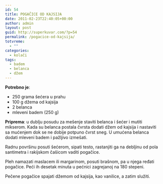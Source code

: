 ```yaml
---
id: 54
title: POGAČICE OD KAJSIJA
date: 2011-02-23T22:40:05+00:00
author: admin
layout: post
guid: http://superkuvar.com/?p=54
permalink: /pogacice-od-kajsija/
totvreme:
  - ""
categories:
  - kolači
tags:
  - badem
  - belanca
  - džem
---
```

**Potrebno je**:

  * 250 grama šećera u prahu
  * 100 g džema od kajsija
  * 2 belanca
  * mleveni badem (250 g)

**Priprema**: u dublju posudu za mešenje staviti belanca i šećer i mutiti mikserom. Kada su belanca postala čvrsta dodati džem od kajsija i nastaviti sa mućenjem dok se ne dobije potpuno čvrst sneg. U umućena belanca dodati mleveni badem i pažljivo izmešati.

Radnu površinu posuti šećerom, sipati testo, rastanjiti ga na debljinu od pola santimetra i rakijskom čašicom vaditi pogačice.

Pleh namazati maslacem ili margarinom, posuti brašnom, pa u njega ređati pogačice. Peći ih desetak minuta u pećnici zagrejanoj na 180 stepeni.

Pečene pogačice spajati džemom od kajsija, kao vanilice, a zatim služiti.

&nbsp;